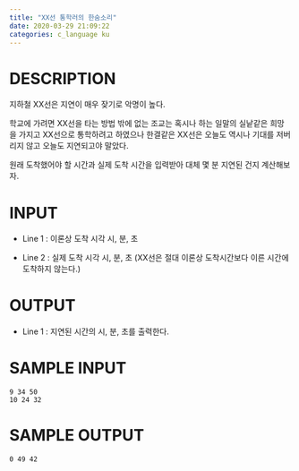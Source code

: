 ```yaml
---
title: "XX선 통학러의 한숨소리"
date: 2020-03-29 21:09:22
categories: c_language ku
---
```


# DESCRIPTION
지하철 XX선은 지연이 매우 잦기로 악명이 높다.

학교에 가려면 XX선을 타는 방법 밖에 없는 조교는 혹시나 하는 일말의 실낱같은 희망을 가지고 XX선으로 통학하려고 하였으나 한결같은 XX선은 오늘도 역시나 기대를 저버리지 않고 오늘도 지연되고야 말았다.

원래 도착했어야 할 시간과 실제 도착 시간을 입력받아 대체 몇 분 지연된 건지 계산해보자.

# INPUT
* Line 1 : 이론상 도착 시각 시, 분, 초

* Line 2 : 실제 도착 시각 시, 분, 초 (XX선은 절대 이론상 도착시간보다 이른 시간에 도착하지 않는다.)

# OUTPUT
* Line 1 : 지연된 시간의 시, 분, 초를 출력한다.

# SAMPLE INPUT
```
9 34 50
10 24 32
```

# SAMPLE OUTPUT
```
0 49 42
```

<script src="https://gist.github.com/DetegiCE/4594ea26ef1515d5565f54c0a4d9ac0f.js"></script>
